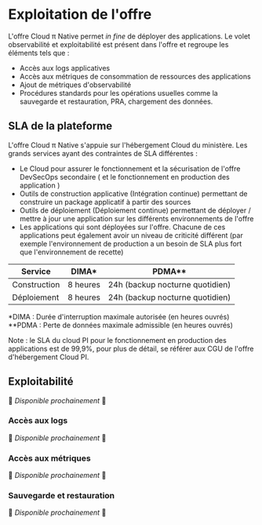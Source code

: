 # Exploitation de l'offre

L'offre Cloud π Native permet *in fine* de déployer des applications. Le volet observabilité et exploitabilité est présent dans l'offre et regroupe les éléments tels que :
  - Accès aux logs applicatives
  - Accès aux métriques de consommation de ressources des applications
  - Ajout de métriques d'observabilité
  - Procédures standards pour les opérations usuelles comme la sauvegarde et restauration, PRA, chargement des données.


## SLA de la plateforme

L'offre Cloud π Native s'appuie sur l'hébergement Cloud du ministère. Les grands services ayant des contraintes de SLA différentes :

  - Le Cloud pour assurer le fonctionnement et la sécurisation de l'offre DevSecOps secondaire ( et le fonctionnement en production des application )
  - Outils de construction applicative (Intégration continue) permettant de construire un package applicatif à partir des sources
  - Outils de déploiement (Déploiement continue) permettant de déployer / mettre à jour une application sur les différents environnements de l'offre
  - Les applications qui sont déployées sur l'offre. Chacune de ces applications peut également avoir un niveau de criticité différent (par exemple l'environnement de production a un besoin de SLA plus fort que l'environnement de recette)

| Service      | DIMA*    | PDMA**                          |
| ------------ | -------- | ------------------------------- |
| Construction | 8 heures | 24h (backup nocturne quotidien) |
| Déploiement  | 8 heures | 24h (backup nocturne quotidien) |

*DIMA : Durée d'interruption maximale autorisée (en heures ouvrés)
**PDMA : Perte de données maximale admissible (en heures ouvrés)

Note : le SLA du cloud PI pour le fonctionnement en production des applications est de 99,9%, pour plus de détail, se référer aux CGU de l'offre d'hébergement Cloud PI.

## Exploitabilité

:construction: *Disponible prochainement* :construction: 

### Accès aux logs

:construction: *Disponible prochainement* :construction: 

### Accès aux métriques

:construction: *Disponible prochainement* :construction: 

### Sauvegarde et restauration

:construction: *Disponible prochainement* :construction: 
